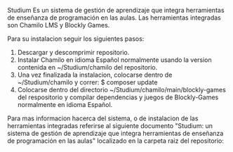 Studium
Es un sistema de gestión de aprendizaje que integra herramientas de enseñanza de programación en las aulas. 
Las herramientas integradas son Chamilo LMS y Blockly Games.

Para su instalacion seguir los siguientes pasos:
1. Descargar y descomprimir repositorio.
2. Instalar Chamilo en idioma Español normalmente usando la version contenida en ~/Studium/chamilo del repositorio.
3. Una vez finalizada la instalacion, colocarse dentro de ~/Studium/chamilo y correr:
  $ composer update
4. Colocarse dentro del directorio ~/Studium/chamilo/main/blockly-games del respositorio y compilar dependencias y 
   juegos de Blockly-Games normalmente en idioma Español.
   
Para mas informacion hacerca del sistema, o de instalacion de las herramientas integradas referirse al siguiente 
documento "Studium: un sistema de gestión de aprendizaje que integra herramientas de enseñanza de programación en las aulas" localizado en la carpeta raiz del repositorio: 
  
